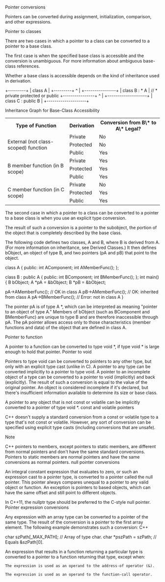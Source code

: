 Pointer conversions

Pointers can be converted during assignment, initialization, comparison, and other expressions.

Pointer to classes

There are two cases in which a pointer to a class can be converted to a pointer to a base class.

The first case is when the specified base class is accessible and the conversion is unambiguous. For more information about ambiguous base-class references.

Whether a base class is accessible depends on the kind of inheritance used in derivation.

+---------+
| class A |
+---------+
^
|
+----------------+
| class B : * A  |    // * private protected or public
+----------------+
^
|
+--------------------+
| class C : public B |
+--------------------+


Inheritance Graph for Base-Class Accessibility

<table>
 <tr>
   <th>Type of Function</th>
   <th>Derivation</th>
   <th>Conversion from B\* to A\* Legal?</th>
 </tr>
 <tr>
   <td rowspan="3">External (not class-scoped) function</td>
   <td>Private</td>
   <td>No</td>
 </tr>
 <tr>
   <td>Protected</td>
   <td>No</td>
 </tr>
 <tr>
   <td>Public</td>
   <td>Yes</td>
 </tr>
 <tr>
   <td rowspan="3">B member function (in B scope)</td>
   <td>Private</td>
   <td>Yes</td>
 </tr>
 <tr>
   <td>Protected</td>
   <td>Yes</td>
 </tr>
 <tr>
   <td>Public</td>
   <td>Yes</td>
 </tr>
 <tr>
   <td rowspan="3">C member function (in C scope)</td>
   <td>Private</td>
   <td>No</td>
 </tr>
 <tr>
   <td>Protected</td>
   <td>Yes</td>
 </tr>
 <tr>
   <td>Public</td>
   <td>Yes</td>
 </tr>
</table>

The second case in which a pointer to a class can be converted to a pointer to a base class is when you use an explicit type conversion.

The result of such a conversion is a pointer to the subobject, the portion of the object that is completely described by the base class.

The following code defines two classes, A and B, where B is derived from A. (For more information on inheritance, see Derived Classes.) It then defines bObject, an object of type B, and two pointers (pA and pB) that point to the object.

class A
{
public:
    int AComponent;
    int AMemberFunc();
};

class B : public A
{
public:
    int BComponent;
    int BMemberFunc();
};
int main()
{
   B bObject;
   A *pA = &bObject;
   B *pB = &bObject;

   pA->AMemberFunc();   // OK in class A
   pB->AMemberFunc();   // OK: inherited from class A
   pA->BMemberFunc();   // Error: not in class A
}

The pointer pA is of type A *, which can be interpreted as meaning "pointer to an object of type A." Members of bObject (such as BComponent and BMemberFunc) are unique to type B and are therefore inaccessible through pA. The pA pointer allows access only to those characteristics (member functions and data) of the object that are defined in class A.


Pointer to function

A pointer to a function can be converted to type void *, if type void * is large enough to hold that pointer.
Pointer to void

Pointers to type void can be converted to pointers to any other type, but only with an explicit type cast (unlike in C). A pointer to any type can be converted implicitly to a pointer to type void. A pointer to an incomplete object of a type can be converted to a pointer to void (implicitly) and back (explicitly). The result of such a conversion is equal to the value of the original pointer. An object is considered incomplete if it's declared, but there's insufficient information available to determine its size or base class.

A pointer to any object that is not const or volatile can be implicitly converted to a pointer of type void *.
const and volatile pointers

C++ doesn't supply a standard conversion from a const or volatile type to a type that's not const or volatile. However, any sort of conversion can be specified using explicit type casts (including conversions that are unsafe).

Note

C++ pointers to members, except pointers to static members, are different from normal pointers and don't have the same standard conversions. Pointers to static members are normal pointers and have the same conversions as normal pointers.
null pointer conversions

An integral constant expression that evaluates to zero, or such an expression cast to a pointer type, is converted to a pointer called the null pointer. This pointer always compares unequal to a pointer to any valid object or function. An exception is pointers to based objects, which can have the same offset and still point to different objects.

In C++11, the nullptr type should be preferred to the C-style null pointer.
Pointer expression conversions

Any expression with an array type can be converted to a pointer of the same type. The result of the conversion is a pointer to the first array element. The following example demonstrates such a conversion:
C++

char szPath[_MAX_PATH]; // Array of type char.
char *pszPath = szPath; // Equals &szPath[0].

An expression that results in a function returning a particular type is converted to a pointer to a function returning that type, except when:

    The expression is used as an operand to the address-of operator (&).

    The expression is used as an operand to the function-call operator.
